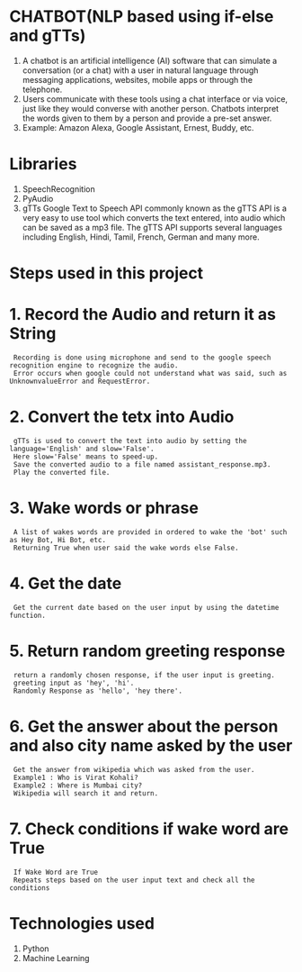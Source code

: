 # CHATBOT(NLP based using if-else and gTTs)
1. A chatbot is an artificial intelligence (AI) software that can simulate a conversation (or a chat) with a user in natural language through 
   messaging applications, websites, mobile apps or through the telephone.
2. Users communicate with these tools using a chat interface or via voice, just like they would converse with another person. Chatbots interpret the words given to them by a 
   person and provide a pre-set answer.
3. Example: Amazon Alexa, Google Assistant, Ernest, Buddy, etc.

# Libraries
1. SpeechRecognition
2. PyAudio
3. gTTs 
Google Text to Speech API commonly known as the gTTS API is a very easy to use tool which converts the text entered, into audio which can be saved as a mp3 file.
The gTTS API supports several languages including English, Hindi, Tamil, French, German and many more.

# Steps used in this project
# 1. Record the Audio and return it as String
     Recording is done using microphone and send to the google speech recognition engine to recognize the audio.
     Error occurs when google could not understand what was said, such as UnknownvalueError and RequestError. 
     
# 2. Convert the tetx into Audio
     gTTs is used to convert the text into audio by setting the language='English' and slow='False'.
     Here slow='False' means to speed-up.
     Save the converted audio to a file named assistant_response.mp3.
     Play the converted file.
     
# 3. Wake words or phrase
     A list of wakes words are provided in ordered to wake the 'bot' such as Hey Bot, Hi Bot, etc.
     Returning True when user said the wake words else False.
 
# 4. Get the date
     Get the current date based on the user input by using the datetime function.
     
# 5. Return random greeting response
     return a randomly chosen response, if the user input is greeting.
     greeting input as 'hey', 'hi'.
     Randomly Response as 'hello', 'hey there'.

# 6. Get the answer about the person and also city name asked by the user
     Get the answer from wikipedia which was asked from the user.
     Example1 : Who is Virat Kohali?
     Example2 : Where is Mumbai city?
     Wikipedia will search it and return.
  
# 7. Check conditions if wake word are True
     If Wake Word are True
     Repeats steps based on the user input text and check all the conditions
     
# Technologies used
  1. Python
  2. Machine Learning
  
     
     
   



